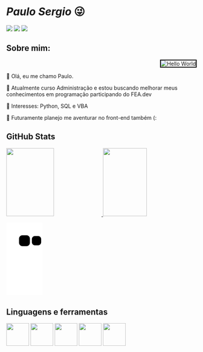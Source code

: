 # _Paulo Sergio_ 😜

<div>  
  <a href="https://instagram.com/lauposergio" target="_blank"><img src="https://img.shields.io/badge/-Instagram-%23E4405F?style=for-the-badge&logo=instagram&logoColor=white" target="_blank"></a>
  <a href="https://www.twitch.tv/lauposergio" target="_blank"><img src="https://img.shields.io/badge/Twitch-9146FF?style=for-the-badge&logo=twitch&logoColor=white" target="_blank"></a>
  <a href="https://www.linkedin.com/in/paulosergio-" target="_blank"><img src="https://img.shields.io/badge/-LinkedIn-%230077B5?style=for-the-badge&logo=linkedin&logoColor=white" target="_blank"></a>
</div>

## Sobre mim:
<div display="inline-block">
<div style="text-align: right;">
  <img src="https://images.squarespace-cdn.com/content/v1/593df14037c58172ed4d5ac9/1497734101092-YV4MY8JSHRJ5KG3HF8T2/helloworld.png?format=1000w" alt="Hello World" style="width: 300px; height: 200px; border: 2px solid black;">
 <p align="left"> 🫡 Olá, eu me chamo Paulo. </p>
 <p align="left">📘 Atualmente curso Administração e estou buscando melhorar meus conhecimentos em programação participando do FEA.dev</p> 
 <p align="left">🧠 Interesses: Python, SQL e VBA </p>
 <p align="left">🍃 Futuramente planejo me aventurar no front-end também (: </p>

</div>

## GitHub Stats
<div>
  <a href="https://github.com/lauposergio">
  <img height="180em" width="50%" src="https://github-readme-stats.vercel.app/api?username=lauposergio&show_icons=true&theme=tokyonight&include_all_commits=true&count_private=true"/>
  <img height="180em" width="48%" src="https://github-readme-stats.vercel.app/api/top-langs/?username=lauposergio&layout=compact&langs_count=7&theme=tokyonight"/>
  </a>
</div>

![Snake animation](https://github.com/lauposergio/lauposergio/blob/output/snake_gif_github.svg)

## Linguagens e ferramentas
<div>
<img height = "60" width = "60" src="https://cdn.jsdelivr.net/gh/devicons/devicon/icons/vscode/vscode-original.svg" />
<img height = "60" width = "60" src="https://cdn.jsdelivr.net/gh/devicons/devicon/icons/python/python-original.svg" />
<img height = "60" width = "60" src="https://cdn.jsdelivr.net/gh/devicons/devicon/icons/jupyter/jupyter-original-wordmark.svg" />
<img height = "60" width = "60" src="https://cdn.jsdelivr.net/gh/devicons/devicon/icons/pandas/pandas-original-wordmark.svg" />
<img height = "60" width = "60" src="https://cdn.jsdelivr.net/gh/devicons/devicon/icons/numpy/numpy-original-wordmark.svg" />
                    
</div>          
          
          

